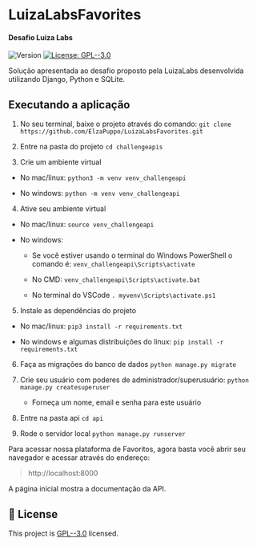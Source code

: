 # LuizaLabsFavorites
#### Desafio Luiza Labs
<p>
  <img alt="Version" src="https://img.shields.io/badge/version-1.0-blue.svg?cacheSeconds=2592000" />
  <a href="https://github.com/elzapuppo/LuizaLabsFavorites/blob/main/LICENSE" target="_blank">
    <img alt="License: GPL--3.0" src="https://img.shields.io/badge/License-GPL--3.0-yellow.svg" />
  </a>
</p>

Solução apresentada ao desafio proposto pela LuizaLabs desenvolvida utilizando Django, Python e SQLite.


## Executando a aplicação
1. No seu terminal, baixe o projeto através do comando:
  `git clone https://github.com/ElzaPuppo/LuizaLabsFavorites.git`

2. Entre na pasta do projeto
  `cd challengeapis`

3. Crie um ambiente virtual

- No mac/linux:
  `python3 -m venv venv_challengeapi`

- No windows:
  `python -m venv venv_challengeapi`

4. Ative seu ambiente virtual

- No mac/linux:
`source venv_challengeapi`

- No windows:
  - Se você estiver usando o terminal do Windows PowerShell o comando é:
  `venv_challengeapi\Scripts\activate`

  - No CMD:
  `venv_challengeapi\Scripts\activate.bat`

  - No terminal do VSCode
  `. myvenv\Scripts\activate.ps1`

5. Instale as dependências do projeto
- No mac/linux:
`pip3 install -r requirements.txt`

- No windows e algumas distribuições do linux:
`pip install -r requirements.txt`

6. Faça as migrações do banco de dados
`python manage.py migrate`

7. Crie seu usuário com poderes de administrador/superusuário:
 `python manage.py createsuperuser`
   - Forneça um nome, email e senha para este usuário

8. Entre na pasta api
`cd api`

9. Rode o servidor local
`python manage.py runserver`

Para acessar nossa plataforma de Favoritos, agora basta você abrir seu navegador e acessar através do endereço:
> http://localhost:8000

A página inicial mostra a documentação da API.



## 📝 License

This project is [GPL--3.0](https://github.com/elzapuppo/LuizaLabsFavorites/blob/main/LICENSE) licensed.
